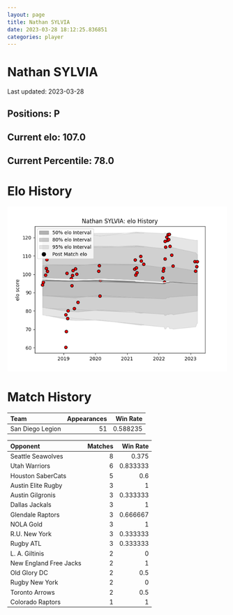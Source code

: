 ```yaml
---  
layout: page  
title: Nathan SYLVIA  
date: 2023-03-28 18:12:25.836851  
categories: player  
---
```

# Nathan SYLVIA


Last updated: 2023-03-28
## Positions: P

## Current elo: 107.0

## Current Percentile: 78.0

# Elo History


![elo history](history_NathanSYLVIA.png)
# Match History


| Team             |   Appearances |   Win Rate |
|:-----------------|--------------:|-----------:|
| San Diego Legion |            51 |   0.588235 |

| Opponent               |   Matches |   Win Rate |
|:-----------------------|----------:|-----------:|
| Seattle Seawolves      |         8 |   0.375    |
| Utah Warriors          |         6 |   0.833333 |
| Houston SaberCats      |         5 |   0.6      |
| Austin Elite Rugby     |         3 |   1        |
| Austin Gilgronis       |         3 |   0.333333 |
| Dallas Jackals         |         3 |   1        |
| Glendale Raptors       |         3 |   0.666667 |
| NOLA Gold              |         3 |   1        |
| R.U. New York          |         3 |   0.333333 |
| Rugby ATL              |         3 |   0.333333 |
| L. A. Giltinis         |         2 |   0        |
| New England Free Jacks |         2 |   1        |
| Old Glory DC           |         2 |   0.5      |
| Rugby New York         |         2 |   0        |
| Toronto Arrows         |         2 |   0.5      |
| Colorado Raptors       |         1 |   1        |
